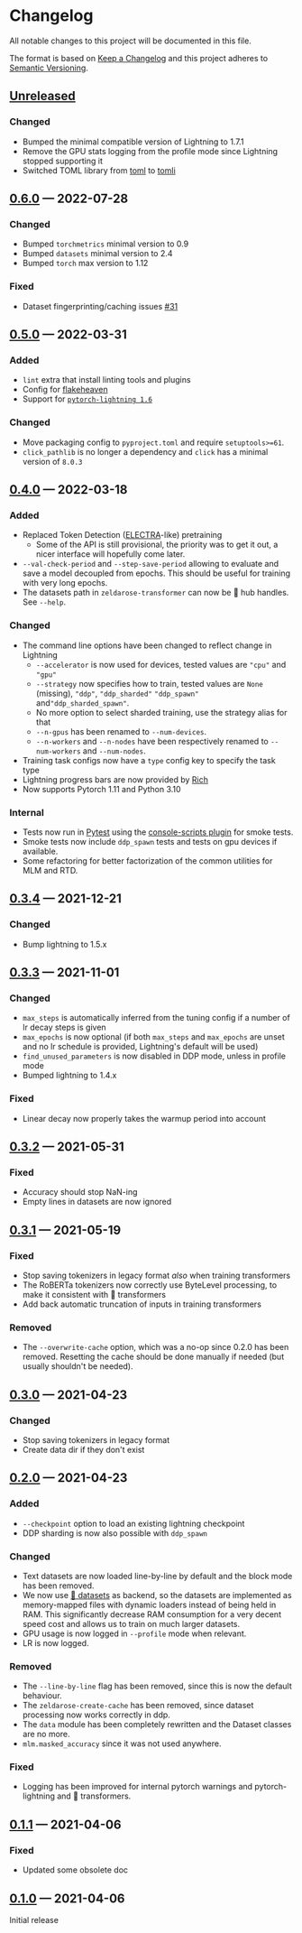 Changelog
=========

All notable changes to this project will be documented in this file.

The format is based on [Keep a Changelog](http://keepachangelog.com/) and this project adheres to
[Semantic Versioning](http://semver.org/).

## [Unreleased]

[Unreleased]: https://github.com/LoicGrobol/zeldarose/compare/v0.6.0...HEAD

### Changed

- Bumped the minimal compatible version of Lightning to 1.7.1
- Remove the GPU stats logging from the profile mode since Lightning stopped supporting it
- Switched TOML library from [toml](https://pypi.org/project/toml/) to
  [tomli](https://pypi.org/project/tomli/)

## [0.6.0] — 2022-07-28

[0.6.0]: https://github.com/LoicGrobol/zeldarose/compare/v0.5.0...v0.6.0

### Changed

- Bumped `torchmetrics` minimal version to 0.9
- Bumped `datasets` minimal version to 2.4
- Bumped `torch` max version to 1.12

### Fixed

- Dataset fingerprinting/caching issues [#31](https://github.com/LoicGrobol/zeldarose/issues/31)

## [0.5.0] — 2022-03-31

[0.5.0]: https://github.com/LoicGrobol/zeldarose/compare/v0.4.0...v0.5.0

### Added

- `lint` extra that install linting tools and plugins
- Config for [flakeheaven](https://github.com/flakeheaven/flakeheaven)
- Support for [`pytorch-lightning
  1.6`](https://github.com/PyTorchLightning/pytorch-lightning/releases/tag/1.6.0)

### Changed

- Move packaging config to `pyproject.toml` and require `setuptools>=61`.
- `click_pathlib` is no longer a dependency and `click` has a minimal version of `8.0.3`

## [0.4.0] — 2022-03-18

[0.4.0]: https://github.com/LoicGrobol/zeldarose/compare/v0.3.4...v0.4.0

### Added

- Replaced Token Detection ([ELECTRA](https://arxiv.org/abs/2003.10555)-like) pretraining
  - Some of the API is still provisional, the priority was to get it out, a nicer interface will
    hopefully come later.
- `--val-check-period` and `--step-save-period` allowing to evaluate and save a model decoupled
  from epochs. This should be useful for training with very long epochs.
- The datasets path in `zeldarose-transformer` can now be 🤗 hub handles. See `--help`.

### Changed

- The command line options have been changed to reflect change in Lightning
  - `--accelerator` is now used for devices, tested values are `"cpu"` and `"gpu"`
  - `--strategy` now specifies how to train, tested values are `None` (missing), `"ddp"`,
    `"ddp_sharded"` `"ddp_spawn"` and`"ddp_sharded_spawn"`.
  - No more option to select sharded training, use the strategy alias for that
  - `--n-gpus` has been renamed to `--num-devices`.
  - `--n-workers` and `--n-nodes` have been respectively renamed to `--num-workers` and
    `--num-nodes`.
- Training task configs now have a `type` config key to specify the task type
- Lightning progress bars are now provided by [Rich](https://rich.readthedocs.io)
- Now supports Pytorch 1.11 and Python 3.10

### Internal

- Tests now run in [Pytest](https://pytest.org) using the [console-scripts
  plugin](https://github.com/kvas-it/pytest-console-scripts) for smoke tests.
- Smoke tests now include `ddp_spawn` tests and tests on gpu devices if available.
- Some refactoring for better factorization of the common utilities for MLM and RTD.

## [0.3.4] — 2021-12-21

[0.3.4]: https://github.com/LoicGrobol/zeldarose/compare/v0.3.3...v0.3.4

### Changed

- Bump lightning to 1.5.x

## [0.3.3] — 2021-11-01

[0.3.3]: https://github.com/LoicGrobol/zeldarose/compare/v0.3.2...v0.3.3

### Changed

- `max_steps` is automatically inferred from the tuning config if a number of lr decay steps is
  given
- `max_epochs` is now optional (if both `max_steps` and `max_epochs` are unset and no lr schedule is
  provided, Lightning's default will be used)
- `find_unused_parameters` is now disabled in DDP mode, unless in profile mode
- Bumped lightning to 1.4.x

### Fixed

- Linear decay now properly takes the warmup period into account

## [0.3.2] — 2021-05-31

[0.3.2]: https://github.com/LoicGrobol/zeldarose/compare/v0.3.1...v0.3.2

### Fixed

- Accuracy should stop NaN-ing
- Empty lines in datasets are now ignored

## [0.3.1] — 2021-05-19

[0.3.1]: https://github.com/LoicGrobol/zeldarose/compare/v0.3.0...v0.3.1

### Fixed

- Stop saving tokenizers in legacy format *also* when training transformers
- The RoBERTa tokenizers now correctly use ByteLevel processing, to make it consistent with 🤗
  transformers
- Add back automatic truncation of inputs in training transformers

### Removed

- The `--overwrite-cache` option, which was a no-op since 0.2.0 has been removed. Resetting the
  cache should be done manually if needed (but usually shouldn't be needed).

## [0.3.0] — 2021-04-23

[0.3.0]: https://github.com/LoicGrobol/zeldarose/compare/v0.3.0...v0.2.0

### Changed

- Stop saving tokenizers in legacy format
- Create data dir if they don't exist

## [0.2.0] — 2021-04-23

[0.2.0]: https://github.com/LoicGrobol/zeldarose/compare/v0.2.0...v0.1.1

### Added

- `--checkpoint` option to load an existing lightning checkpoint
- DDP sharding is now also possible with `ddp_spawn`

### Changed

- Text datasets are now loaded line-by-line by default and the block mode has been removed.
- We now use [🤗 datasets](https://github.com/huggingface/datasets) as backend, so the datasets are
  implemented as memory-mapped files with dynamic loaders instead of being held in RAM. This
  significantly decrease RAM consumption for a very decent speed cost and allows us to train on much
  larger datasets.
- GPU usage is now logged in `--profile` mode when relevant.
- LR is now logged.

### Removed

- The `--line-by-line` flag has been removed, since this is now the default behaviour.
- The `zeldarose-create-cache` has been removed, since dataset processing now works correctly in
  ddp.
- The `data` module has been completely rewritten and the Dataset classes are no more.
- `mlm.masked_accuracy` since it was not used anywhere.

### Fixed

- Logging has been improved for internal pytorch warnings and pytorch-lightning and 🤗 transformers.

## [0.1.1] — 2021-04-06

### Fixed

- Updated some obsolete doc

[0.1.1]: https://github.com/LoicGrobol/zeldarose/compare/v0.1.0...v0.1.1

## [0.1.0] — 2021-04-06

Initial release

[0.1.0]: https://github.com/LoicGrobol/zeldarose/tree/v0.1.0
